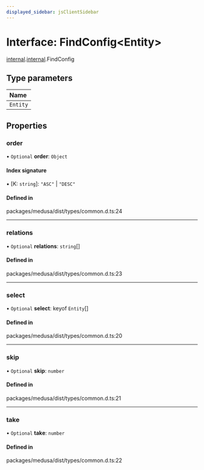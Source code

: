 ```yaml
---
displayed_sidebar: jsClientSidebar
---
```


# Interface: FindConfig<Entity\>

[internal](../modules/internal-8.md).[internal](../modules/internal-8.internal.md).FindConfig

## Type parameters

| Name |
| :------ |
| `Entity` |

## Properties

### order

• `Optional` **order**: `Object`

#### Index signature

▪ [K: `string`]: ``"ASC"`` \| ``"DESC"``

#### Defined in

packages/medusa/dist/types/common.d.ts:24

___

### relations

• `Optional` **relations**: `string`[]

#### Defined in

packages/medusa/dist/types/common.d.ts:23

___

### select

• `Optional` **select**: keyof `Entity`[]

#### Defined in

packages/medusa/dist/types/common.d.ts:20

___

### skip

• `Optional` **skip**: `number`

#### Defined in

packages/medusa/dist/types/common.d.ts:21

___

### take

• `Optional` **take**: `number`

#### Defined in

packages/medusa/dist/types/common.d.ts:22
